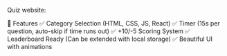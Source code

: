 Quiz website:

🚀 Features
✅ Category Selection (HTML, CSS, JS, React)
✅ Timer (15s per question, auto-skip if time runs out)
✅ +10/-5 Scoring System
✅ Leaderboard Ready (Can be extended with local storage)
✅ Beautiful UI with animations

